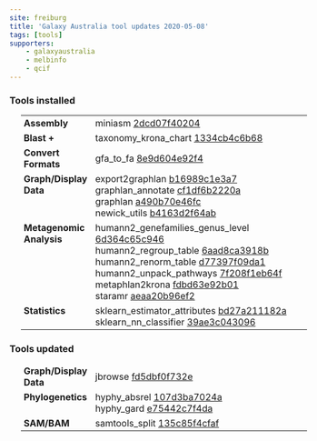 ```yaml
---
site: freiburg
title: 'Galaxy Australia tool updates 2020-05-08'
tags: [tools]
supporters:
    - galaxyaustralia
    - melbinfo
    - qcif
---
```



<style>
  table {
    width: 100%;
    margin: 10px 20px;
  }
  table th {
    display: none;
  }
  td {
    padding: 3px 5px;
  }
  tr td:nth-child(1) {
    vertical-align: top;
    width: 25%;
  }
</style>

### Tools installed

| Section | Tool |
|---------|-----|
| **Assembly** | miniasm [2dcd07f40204](https://toolshed.g2.bx.psu.edu/view/iuc/miniasm/2dcd07f40204) |
| **Blast +** | taxonomy_krona_chart [1334cb4c6b68](https://toolshed.g2.bx.psu.edu/view/crs4/taxonomy_krona_chart/1334cb4c6b68) |
| **Convert Formats** | gfa_to_fa [8e9d604e92f4](https://toolshed.g2.bx.psu.edu/view/iuc/gfa_to_fa/8e9d604e92f4) |
| **Graph/Display Data** | export2graphlan [b16989c1e3a7](https://toolshed.g2.bx.psu.edu/view/iuc/export2graphlan/b16989c1e3a7)<br/>graphlan_annotate [cf1df6b2220a](https://toolshed.g2.bx.psu.edu/view/iuc/graphlan_annotate/cf1df6b2220a)<br/>graphlan [a490b70e46fc](https://toolshed.g2.bx.psu.edu/view/iuc/graphlan/a490b70e46fc)<br/>newick_utils [b4163d2f64ab](https://toolshed.g2.bx.psu.edu/view/iuc/newick_utils/b4163d2f64ab) |
| **Metagenomic Analysis** | humann2_genefamilies_genus_level [6d364c65c946](https://toolshed.g2.bx.psu.edu/view/iuc/humann2_genefamilies_genus_level/6d364c65c946)<br/>humann2_regroup_table [6aad8ca3918b](https://toolshed.g2.bx.psu.edu/view/iuc/humann2_regroup_table/6aad8ca3918b)<br/>humann2_renorm_table [d77397f09da1](https://toolshed.g2.bx.psu.edu/view/iuc/humann2_renorm_table/d77397f09da1)<br/>humann2_unpack_pathways [7f208f1eb64f](https://toolshed.g2.bx.psu.edu/view/iuc/humann2_unpack_pathways/7f208f1eb64f)<br/>metaphlan2krona [fdbd63e92b01](https://toolshed.g2.bx.psu.edu/view/iuc/metaphlan2krona/fdbd63e92b01)<br/>staramr [aeaa20b96ef2](https://toolshed.g2.bx.psu.edu/view/nml/staramr/aeaa20b96ef2) |
| **Statistics** | sklearn_estimator_attributes [bd27a211182a](https://toolshed.g2.bx.psu.edu/view/bgruening/sklearn_estimator_attributes/bd27a211182a)<br/>sklearn_nn_classifier [39ae3c043096](https://toolshed.g2.bx.psu.edu/view/bgruening/sklearn_nn_classifier/39ae3c043096) |

### Tools updated

| Section | Tool |
|---------|-----|
| **Graph/Display Data** | jbrowse [fd5dbf0f732e](https://toolshed.g2.bx.psu.edu/view/iuc/jbrowse/fd5dbf0f732e) |
| **Phylogenetics** | hyphy_absrel [107d3ba7024a](https://toolshed.g2.bx.psu.edu/view/iuc/hyphy_absrel/107d3ba7024a)<br/>hyphy_gard [e75442c7f4da](https://toolshed.g2.bx.psu.edu/view/iuc/hyphy_gard/e75442c7f4da) |
| **SAM/BAM** | samtools_split [135c85f4cfaf](https://toolshed.g2.bx.psu.edu/view/devteam/samtools_split/135c85f4cfaf) |
